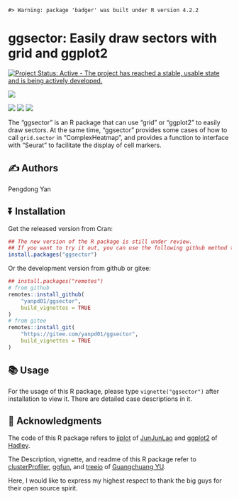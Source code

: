 <!-- README.md is generated from README.Rmd. Please edit that file -->

    #> Warning: package 'badger' was built under R version 4.2.2

# ggsector: Easily draw sectors with grid and ggplot2

<!-- badges: start -->

[![Project Status: Active - The project has reached a stable, usable
state and is being actively
developed.](http://www.repostatus.org/badges/latest/active.svg)](http://www.repostatus.org/#active)
<!-- [![CRAN_Status_Badge](https://www.r-pkg.org/badges/version/ggsector)](https://cran.r-project.org/package=ggsector) -->
[![](https://img.shields.io/badge/devel%20version-1.5.3-green.svg)](https://github.com/yanpd01/ggsector)

![](https://img.shields.io/badge/platforms-all-green.svg)
![](https://img.shields.io/badge/Windows-passing-green.svg)
![](https://img.shields.io/badge/Linux-passing-green.svg)
<!-- badges: end -->

The “ggsector” is an R package that can use “grid” or “ggplot2” to
easily draw sectors. At the same time, “ggsector” provides some cases of
how to call `grid.sector` in “ComplexHeatmap”, and provides a function
to interface with “Seurat” to facilitate the display of cell markers.

## :writing_hand: Authors

Pengdong Yan

## :arrow_double_down: Installation

Get the released version from Cran:

``` r
## The new version of the R package is still under review.
## If you want to try it out, you can use the following github method to install it
install.packages("ggsector")
```

Or the development version from github or gitee:

``` r
## install.packages("remotes")
# from github
remotes::install_github(
    "yanpd01/ggsector",
    build_vignettes = TRUE
)
# from gitee
remotes::install_git(
    "https://gitee.com/yanpd01/ggsector",
    build_vignettes = TRUE
)
```

## :books: Usage

For the usage of this R package, please type `vignette("ggsector")`
after installation to view it. There are detailed case descriptions in
it.

## :sparkling_heart: Acknowledgments

The code of this R package refers to
[jjplot](https://github.com/junjunlab/jjPlot) of
[JunJunLao](https://github.com/junjunlab) and
[ggplot2](https://github.com/tidyverse/ggplot2) of
[Hadley](https://github.com/hadley).

The Description, vignette, and readme of this R package refer to
[clusterProfiler](https://github.com/YuLab-SMU/clusterProfiler),
[ggfun](https://github.com/YuLab-SMU/ggfun), and
[treeio](https://github.com/YuLab-SMU/treeio) of [Guangchuang
YU](https://github.com/YuLab-SMU/).

Here, I would like to express my highest respect to thank the big guys
for their open source spirit.
